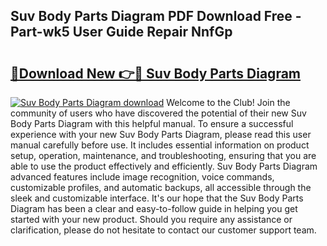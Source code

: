 ## Suv Body Parts Diagram PDF Download Free - Part-wk5 User Guide Repair NnfGp

# <h2><a href="http://dfmyqh6.blite.top/?on=Suv+Body+Parts+Diagram">🔗Download New 👉🔴 Suv Body Parts Diagram</a></h2>

[![Suv Body Parts Diagram download](https://i.imgur.com/lujVjoI.png)](http://dfmyqh6.blite.top/?on=Suv+Body+Parts+Diagram)
Welcome to the Club! Join the community of users who have discovered the potential of their new Suv Body Parts Diagram with this helpful manual. To ensure a successful experience with your new Suv Body Parts Diagram, please read this user manual carefully before use. It includes essential information on product setup, operation, maintenance, and troubleshooting, ensuring that you are able to use the product effectively and efficiently. Suv Body Parts Diagram advanced features include image recognition, voice commands, customizable profiles, and automatic backups, all accessible through the sleek and customizable interface. It's our hope that the Suv Body Parts Diagram has been a clear and easy-to-follow guide in helping you get started with your new product. Should you require any assistance or clarification, please do not hesitate to contact our customer support team.
